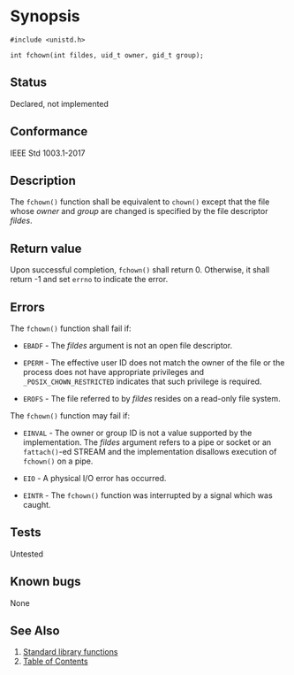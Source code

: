 # Synopsis

`#include <unistd.h>`

`int fchown(int fildes, uid_t owner, gid_t group);`

## Status

Declared, not implemented

## Conformance

IEEE Std 1003.1-2017

## Description

The `fchown()` function shall be equivalent to `chown()` except that the file
whose _owner_ and _group_ are changed is specified by the file descriptor _fildes_.

## Return value

Upon successful completion, `fchown()` shall return 0. Otherwise, it shall return -1 and set `errno` to indicate the
error.

## Errors

The `fchown()` function shall fail if:

* `EBADF` - The _fildes_ argument is not an open file descriptor.

* `EPERM` - The effective user ID does not match the owner of the file or the process does not have appropriate
 privileges and `_POSIX_CHOWN_RESTRICTED` indicates that such privilege is required.

* `EROFS` - The file referred to by _fildes_ resides on a read-only file system.

The `fchown()` function may fail if:

* `EINVAL` - The owner or group ID is not a value supported by the implementation. The _fildes_ argument refers to a
 pipe or socket or an `fattach()`-ed STREAM  and the implementation disallows execution of `fchown()` on a pipe.

* `EIO` - A physical I/O error has occurred.

* `EINTR` - The `fchown()` function was interrupted by a signal which was caught.

## Tests

Untested

## Known bugs

None

## See Also

1. [Standard library functions](../README.md)
2. [Table of Contents](../../../README.md)
